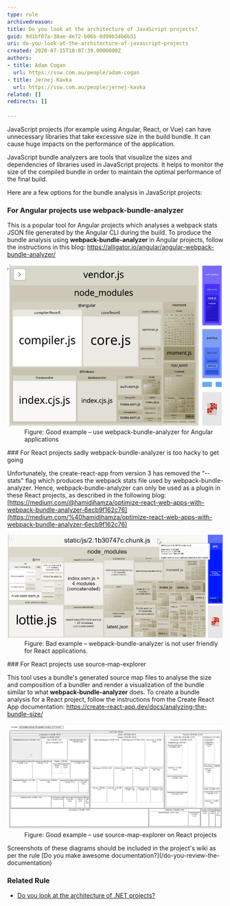 ```yaml
---
type: rule
archivedreason: 
title: Do you look at the architecture of JavaScript projects?
guid: 9d1bf07a-38ae-4e72-b06b-0d99b34b6b31
uri: do-you-look-at-the-architecture-of-javascript-projects
created: 2020-07-15T18:07:39.0000000Z
authors:
- title: Adam Cogan
  url: https://ssw.com.au/people/adam-cogan
- title: Jernej Kavka
  url: https://ssw.com.au/people/jernej-kavka
related: []
redirects: []

---
```


JavaScript projects (for example using Angular, React, or Vue) can have unnecessary libraries that take excessive size in the build bundle. It can cause huge impacts on the performance of the application.

<!--endintro-->

JavaScript bundle analyzers are tools that visualize the sizes and dependencies of libraries used in JavaScript projects. It helps to monitor the size of the compiled bundle in order to maintain the optimal performance of the final build.

Here are a few options for the bundle analysis in JavaScript projects:

### For Angular projects use webpack-bundle-analyzer 


This is a popular tool for Angular projects which analyses a webpack stats JSON file generated by the Angular CLI during the build. To produce the bundle analysis using      **webpack-bundle-analyzer** in Angular projects, follow the instructions in this blog:     https://alligator.io/angular/angular-webpack-bundle-analyzer/
<dl class="goodImage"><dt><img src="architecture-good-angular.png" alt="architecture-good-angular.png" style="width:750px;"></dt><dd>Figure: Good example – use webpack-bundle-analyzer for Angular applications</dd></dl>
### For React projects sadly webpack-bundle-analyzer is too hacky to get going 

Unfortunately, the create-react-app from version 3 has removed the “--stats" flag which produces the webpack stats file used by webpack-bundle-analyzer. Hence, webpack-bundle-analyzer can only be used as a plugin in these React projects, as described in the following blog: [https://medium.com/@hamidihamza/optimize-react-web-apps-with-webpack-bundle-analyzer-6ecb9f162c76](https://medium.com/%40hamidihamza/optimize-react-web-apps-with-webpack-bundle-analyzer-6ecb9f162c76)
<dl class="badImage"><dt><img src="architecture-bad-react.png" alt="architecture-bad-react.png" style="width:750px;"></dt><dt></dt><dd>Figure: Bad example – webpack-bundle-analyzer is not user friendly for React applications.</dd></dl>
### For React projects use source-map-explorer


This tool uses a bundle's generated source map files to analyse the size and composition of a bundler and render a visualization of the bundle similar to what  **webpack-bundle-analyzer** does. To create a bundle analysis for a React project, follow the instructions from the Create React App documentation: https://create-react-app.dev/docs/analyzing-the-bundle-size/
<dl class="goodImage"><dt><img src="architecture-good-react.png" alt="architecture-good-react.png" style="width:750px;"></dt><dd>Figure: Good example – use source-map-explorer on React projects</dd></dl>
Screenshots of these diagrams should be included in the project's wiki as per the rule     [Do you make awesome documentation?](/do-you-review-the-documentation)

### Related Rule


* [Do you look at the architecture of .NET projects?](/do-you-look-at-the-architecture)
